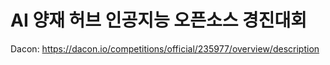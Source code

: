 # AI 양재 허브 인공지능 오픈소스 경진대회

Dacon: https://dacon.io/competitions/official/235977/overview/description
